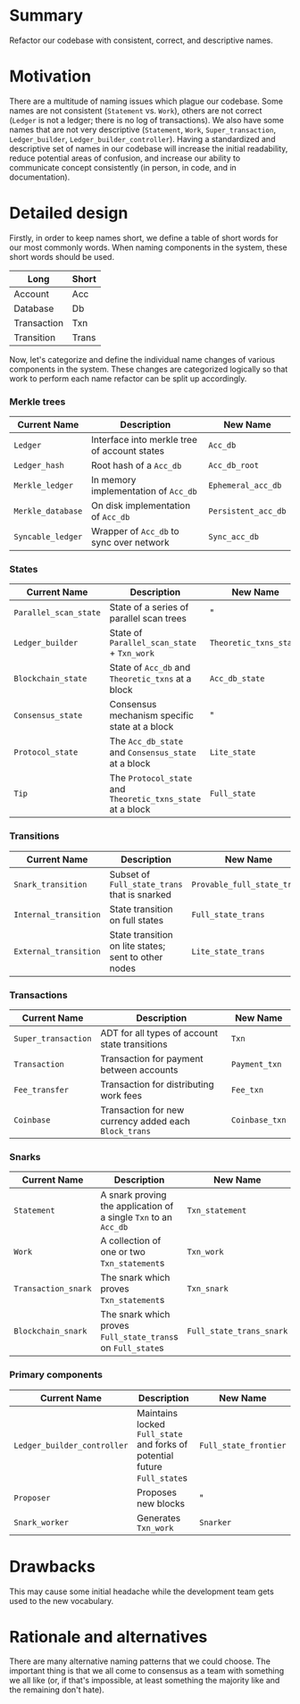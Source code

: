# Summary
[summary]: #summary

Refactor our codebase with consistent, correct, and descriptive names.

# Motivation
[motivation]: #motivation

There are a multitude of naming issues which plague our codebase. Some names are not consistent (`Statement` vs. `Work`), others are not correct (`Ledger` is not a ledger; there is no log of transactions). We also have some names that are not very descriptive (`Statement`, `Work`, `Super_transaction`, `Ledger_builder`, `Ledger_builder_controller`). Having a standardized and descriptive set of names in our codebase will increase the initial readability, reduce potential areas of confusion, and increase our ability to communicate concept consistently (in person, in code, and in documentation).

# Detailed design
[detailed-design]: #detailed-design

Firstly, in order to keep names short, we define a table of short words for our most commonly words. When naming components in the system, these short words should be used.

| Long        | Short |
|-------------|-------|
| Account     | Acc   |
| Database    | Db    |
| Transaction | Txn   |
| Transition  | Trans |

Now, let's categorize and define the individual name changes of various components in the system. These changes are categorized logically so that work to perform each name refactor can be split up accordingly.

### Merkle trees

| Current Name      | Description                                  | New Name            |
|-------------------|----------------------------------------------|---------------------|
| `Ledger`          | Interface into merkle tree of account states | `Acc_db`            |
| `Ledger_hash`     | Root hash of a `Acc_db`                      | `Acc_db_root`       |
| `Merkle_ledger`   | In memory implementation of `Acc_db`         | `Ephemeral_acc_db`  |
| `Merkle_database` | On disk implementation of `Acc_db`           | `Persistent_acc_db` |
| `Syncable_ledger` | Wrapper of `Acc_db` to sync over network     | `Sync_acc_db`       |

### States

| Current Name          | Description                                                | New Name               |
|-----------------------|------------------------------------------------------------|------------------------|
| `Parallel_scan_state` | State of a series of parallel scan trees                   | "                      |
| `Ledger_builder`      | State of `Parallel_scan_state` + `Txn_work`                | `Theoretic_txns_state` |
| `Blockchain_state`    | State of `Acc_db` and `Theoretic_txns` at a block          | `Acc_db_state`         |
| `Consensus_state`     | Consensus mechanism specific state at a block               | "                      |
| `Protocol_state`      | The `Acc_db_state` and `Consensus_state` at a block        | `Lite_state`           |
| `Tip`                 | The `Protocol_state` and `Theoretic_txns_state` at a block | `Full_state`           |

### Transitions

| Current Name          | Description                                          | New Name                    |
|-----------------------|------------------------------------------------------|-----------------------------|
| `Snark_transition`    | Subset of `Full_state_trans` that is snarked         | `Provable_full_state_trans` |
| `Internal_transition` | State transition on full states                      | `Full_state_trans`          |
| `External_transition` | State transition on lite states; sent to other nodes | `Lite_state_trans`          |

### Transactions

| Current Name        | Description                                            | New Name            |
|---------------------|--------------------------------------------------------|---------------------|
| `Super_transaction` | ADT for all types of account state transitions         | `Txn`               |
| `Transaction`       | Transaction for payment between accounts               | `Payment_txn`       |
| `Fee_transfer`      | Transaction for distributing work fees                 | `Fee_txn`           |
| `Coinbase`          | Transaction for new currency added each `Block_trans`  | `Coinbase_txn`      |

### Snarks

| Current Name          | Description                                                      | New Name                 |
|-----------------------|------------------------------------------------------------------|--------------------------|
| `Statement`           | A snark proving the application of a single `Txn` to an `Acc_db` | `Txn_statement`          |
| `Work`                | A collection of one or two `Txn_statement`s                      | `Txn_work`               |
| `Transaction_snark`   | The snark which proves `Txn_statement`s                          | `Txn_snark`              |
| `Blockchain_snark`    | The snark which proves `Full_state_trans`s on `Full_state`s      | `Full_state_trans_snark` |

### Primary components

| Current Name                | Description                                                               | New Name              |
|-----------------------------|---------------------------------------------------------------------------|-----------------------|
| `Ledger_builder_controller` | Maintains locked `Full_state` and forks of potential future `Full_state`s | `Full_state_frontier` |
| `Proposer`                  | Proposes new blocks                                                       | "                     |
| `Snark_worker`              | Generates `Txn_work`                                                      | `Snarker`             |

# Drawbacks
[drawbacks]: #drawbacks

This may cause some initial headache while the development team gets used to the new vocabulary.

# Rationale and alternatives
[rationale-and-alternatives]: #rationale-and-alternatives

There are many alternative naming patterns that we could choose. The important thing is that we all come to consensus as a team with something we all like (or, if that's impossible, at least something the majority like and the remaining don't hate).
